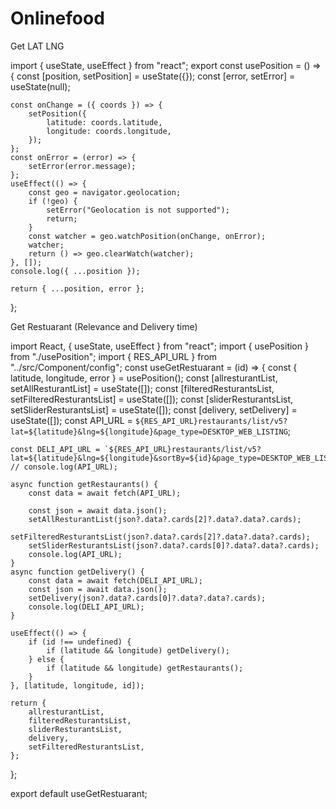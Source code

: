 # Onlinefood

Get LAT LNG

import { useState, useEffect } from "react";
export const usePosition = () => {
	const [position, setPosition] = useState({});
	const [error, setError] = useState(null);

	const onChange = ({ coords }) => {
		setPosition({
			latitude: coords.latitude,
			longitude: coords.longitude,
		});
	};
	const onError = (error) => {
		setError(error.message);
	};
	useEffect(() => {
		const geo = navigator.geolocation;
		if (!geo) {
			setError("Geolocation is not supported");
			return;
		}
		const watcher = geo.watchPosition(onChange, onError);
		watcher;
		return () => geo.clearWatch(watcher);
	}, []);
	console.log({ ...position });

	return { ...position, error };
};


Get Restuarant (Relevance and Delivery time)

import React, { useState, useEffect } from "react";
import { usePosition } from "./usePosition";
import { RES_API_URL } from "../src/Component/config";
const useGetRestuarant = (id) => {
	const { latitude, longitude, error } = usePosition();
	const [allresturantList, setAllResturantList] = useState([]);
	const [filteredResturantsList, setFilteredResturantsList] = useState([]);
	const [sliderResturantsList, setSliderResturantsList] = useState([]);
	const [delivery, setDelivery] = useState([]);
	const API_URL = `${RES_API_URL}restaurants/list/v5?lat=${latitude}&lng=${longitude}&page_type=DESKTOP_WEB_LISTING`;

	const DELI_API_URL = `${RES_API_URL}restaurants/list/v5?lat=${latitude}&lng=${longitude}&sortBy=${id}&page_type=DESKTOP_WEB_LISTING`;
	// console.log(API_URL);

	async function getRestaurants() {
		const data = await fetch(API_URL);

		const json = await data.json();
		setAllResturantList(json?.data?.cards[2]?.data?.data?.cards);
		setFilteredResturantsList(json?.data?.cards[2]?.data?.data?.cards);
		setSliderResturantsList(json?.data?.cards[0]?.data?.data?.cards);
		console.log(API_URL);
	}
	async function getDelivery() {
		const data = await fetch(DELI_API_URL);
		const json = await data.json();
		setDelivery(json?.data?.cards[0]?.data?.data?.cards);
		console.log(DELI_API_URL);
	}

	useEffect(() => {
		if (id !== undefined) {
			if (latitude && longitude) getDelivery();
		} else {
			if (latitude && longitude) getRestaurants();
		}
	}, [latitude, longitude, id]);

	return {
		allresturantList,
		filteredResturantsList,
		sliderResturantsList,
		delivery,
		setFilteredResturantsList,
	};
};

export default useGetRestuarant;
